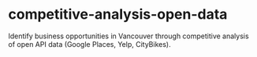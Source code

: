 # competitive-analysis-open-data
Identify business opportunities in Vancouver through competitive analysis of open API data (Google Places, Yelp, CityBikes).
